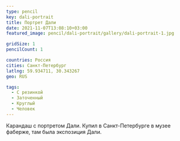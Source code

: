 ```yaml
---
type: pencil
key: dali-portrait
title: Портрет Дали
date: 2021-11-07T13:08:10+03:00
featured_image: pencil/dali-portrait/gallery/dali-portrait-1.jpg

gridSize: 1
pencilCount: 1

countries: Россия
cities: Санкт-Петербург
latlng: 59.934711, 30.343267
geo: RUS

tags:
  - С резинкой
  - Заточенный
  - Круглый
  - Человек
---
```


Карандаш с портретом Дали. Купил в Санкт-Петербурге в музее фаберже, там была экспозиция Дали.

